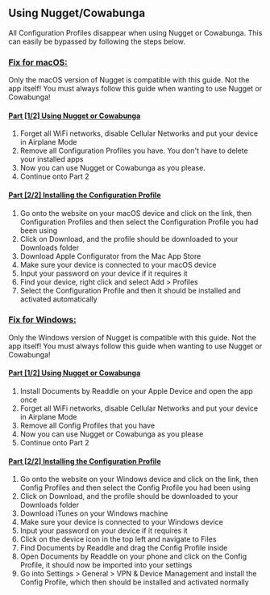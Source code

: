 ## Using Nugget/Cowabunga

All Configuration Profiles disappear when using Nugget or Cowabunga. This can easily be bypassed by following the steps below.

### [Fix for macOS:](accent://)

Only the macOS version of Nugget is compatible with this guide. Not the app itself! You must always follow this guide when wanting to use Nugget or Cowabunga!

#### [Part [1/2] Using Nugget or Cowabunga](accent://)

1. Forget all WiFi networks, disable Cellular Networks and put your device in Airplane Mode
2. Remove all Configuration Profiles you have. You don't have to delete your installed apps
3. Now you can use Nugget or Cowabunga as you please.
4. Continue onto Part 2


#### [Part [2/2] Installing the Configuration Profile](accent://)

1. Go onto the website on your macOS device and click on the link, then Configuration Profiles and then select the Configuration Profile you had been using
2. Click on Download, and the profile should be downloaded to your Downloads folder
3. Download Apple Configurator from the Mac App Store
4. Make sure your device is connected to your macOS device
5. Input your password on your device if it requires it
6. Find your device, right click and select Add > Profiles
7. Select the Configuration Profile and then it should be installed and activated automatically

### [Fix for Windows:](accent://)

Only the Windows version of Nugget is compatible with this guide. Not the app itself! You must always follow this guide when wanting to use Nugget or Cowabunga!

#### [Part [1/2] Using Nugget or Cowabunga](accent://)

1. Install Documents by Readdle on your Apple Device and open the app once
2. Forget all WiFi networks, disable Cellular Networks and put your device in Airplane Mode
3. Remove all Config Profiles that you have
4. Now you can use Nugget or Cowabunga as you please
5. Continue onto Part 2

#### [Part [2/2] Installing the Configuration Profile](accent://)

1. Go onto the website on your Windows device and click on the link, then Config Profiles and then select the Config Profile you had been using
2. Click on Download, and the profile should be downloaded to your Downloads folder
3. Download iTunes on your Windows machine
4. Make sure your device is connected to your Windows device
5. Input your password on your device if it requires it
6. Click on the device icon in the top left and navigate to Files
7. Find Documents by Readdle and drag the Config Profile inside
8. Open Documents by Readdle on your phone and click on the Config Profile, it should now be imported into your settings
9. Go into Settings > General > VPN & Device Management and install the Config Profile, which then should be installed and activated normally
